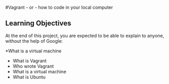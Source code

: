 #Vagrant - or - how to code in your local computer
## Learning Objectives
At the end of this project, you are expected to be able to explain to anyone, without the help of Google:

*What is a virtual machine
* What is Vagrant
* Who wrote Vagrant
* What is a virtual machine
* What is Ubuntu
